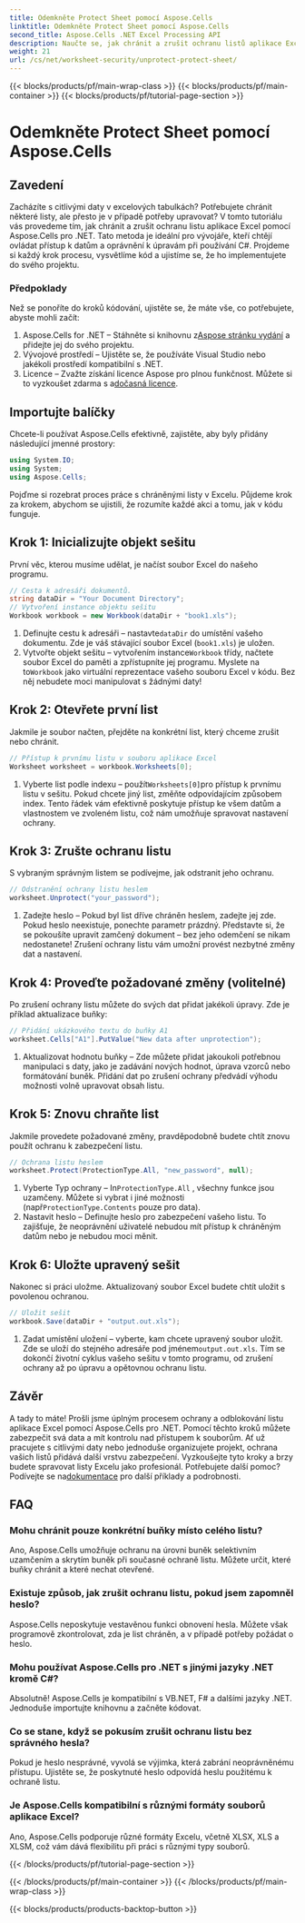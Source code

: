```yaml
---
title: Odemkněte Protect Sheet pomocí Aspose.Cells
linktitle: Odemkněte Protect Sheet pomocí Aspose.Cells
second_title: Aspose.Cells .NET Excel Processing API
description: Naučte se, jak chránit a zrušit ochranu listů aplikace Excel v .NET pomocí Aspose.Cells. Postupujte podle tohoto podrobného průvodce pro zabezpečení pracovních listů.
weight: 21
url: /cs/net/worksheet-security/unprotect-protect-sheet/
---
```


{{< blocks/products/pf/main-wrap-class >}}
{{< blocks/products/pf/main-container >}}
{{< blocks/products/pf/tutorial-page-section >}}

# Odemkněte Protect Sheet pomocí Aspose.Cells

## Zavedení
Zacházíte s citlivými daty v excelových tabulkách? Potřebujete chránit některé listy, ale přesto je v případě potřeby upravovat? V tomto tutoriálu vás provedeme tím, jak chránit a zrušit ochranu listu aplikace Excel pomocí Aspose.Cells pro .NET. Tato metoda je ideální pro vývojáře, kteří chtějí ovládat přístup k datům a oprávnění k úpravám při používání C#. Projdeme si každý krok procesu, vysvětlíme kód a ujistíme se, že ho implementujete do svého projektu.
### Předpoklady
Než se ponoříte do kroků kódování, ujistěte se, že máte vše, co potřebujete, abyste mohli začít:
1.  Aspose.Cells for .NET – Stáhněte si knihovnu z[Aspose stránku vydání](https://releases.aspose.com/cells/net/) a přidejte jej do svého projektu.
2. Vývojové prostředí – Ujistěte se, že používáte Visual Studio nebo jakékoli prostředí kompatibilní s .NET.
3. Licence – Zvažte získání licence Aspose pro plnou funkčnost. Můžete si to vyzkoušet zdarma s a[dočasná licence](https://purchase.aspose.com/temporary-license/).
## Importujte balíčky
Chcete-li používat Aspose.Cells efektivně, zajistěte, aby byly přidány následující jmenné prostory:
```csharp
using System.IO;
using System;
using Aspose.Cells;
```
Pojďme si rozebrat proces práce s chráněnými listy v Excelu. Půjdeme krok za krokem, abychom se ujistili, že rozumíte každé akci a tomu, jak v kódu funguje.
## Krok 1: Inicializujte objekt sešitu
První věc, kterou musíme udělat, je načíst soubor Excel do našeho programu.
```csharp
// Cesta k adresáři dokumentů.
string dataDir = "Your Document Directory";
// Vytvoření instance objektu sešitu
Workbook workbook = new Workbook(dataDir + "book1.xls");
```
1.  Definujte cestu k adresáři – nastavte`dataDir` do umístění vašeho dokumentu. Zde je váš stávající soubor Excel (`book1.xls`) je uložen.
2.  Vytvořte objekt sešitu – vytvořením instance`Workbook` třídy, načtete soubor Excel do paměti a zpřístupníte jej programu.
 Myslete na to`Workbook` jako virtuální reprezentace vašeho souboru Excel v kódu. Bez něj nebudete moci manipulovat s žádnými daty!
## Krok 2: Otevřete první list
Jakmile je soubor načten, přejděte na konkrétní list, který chceme zrušit nebo chránit.
```csharp
// Přístup k prvnímu listu v souboru aplikace Excel
Worksheet worksheet = workbook.Worksheets[0];
```
1.  Vyberte list podle indexu – použít`Worksheets[0]`pro přístup k prvnímu listu v sešitu. Pokud chcete jiný list, změňte odpovídajícím způsobem index.
Tento řádek vám efektivně poskytuje přístup ke všem datům a vlastnostem ve zvoleném listu, což nám umožňuje spravovat nastavení ochrany.
## Krok 3: Zrušte ochranu listu
S vybraným správným listem se podívejme, jak odstranit jeho ochranu.
```csharp
// Odstranění ochrany listu heslem
worksheet.Unprotect("your_password");
```
1. Zadejte heslo – Pokud byl list dříve chráněn heslem, zadejte jej zde. Pokud heslo neexistuje, ponechte parametr prázdný.
Představte si, že se pokoušíte upravit zamčený dokument – bez jeho odemčení se nikam nedostanete! Zrušení ochrany listu vám umožní provést nezbytné změny dat a nastavení.
## Krok 4: Proveďte požadované změny (volitelné)
Po zrušení ochrany listu můžete do svých dat přidat jakékoli úpravy. Zde je příklad aktualizace buňky:
```csharp
// Přidání ukázkového textu do buňky A1
worksheet.Cells["A1"].PutValue("New data after unprotection");
```
1. Aktualizovat hodnotu buňky – Zde můžete přidat jakoukoli potřebnou manipulaci s daty, jako je zadávání nových hodnot, úprava vzorců nebo formátování buněk.
Přidání dat po zrušení ochrany předvádí výhodu možnosti volně upravovat obsah listu.
## Krok 5: Znovu chraňte list
Jakmile provedete požadované změny, pravděpodobně budete chtít znovu použít ochranu k zabezpečení listu.
```csharp
// Ochrana listu heslem
worksheet.Protect(ProtectionType.All, "new_password", null);
```
1.  Vyberte Typ ochrany – In`ProtectionType.All` , všechny funkce jsou uzamčeny. Můžete si vybrat i jiné možnosti (např`ProtectionType.Contents` pouze pro data).
2. Nastavit heslo – Definujte heslo pro zabezpečení vašeho listu. To zajišťuje, že neoprávnění uživatelé nebudou mít přístup k chráněným datům nebo je nebudou moci měnit.
## Krok 6: Uložte upravený sešit
Nakonec si práci uložme. Aktualizovaný soubor Excel budete chtít uložit s povolenou ochranou.
```csharp
// Uložit sešit
workbook.Save(dataDir + "output.out.xls");
```
1.  Zadat umístění uložení – vyberte, kam chcete upravený soubor uložit. Zde se uloží do stejného adresáře pod jménem`output.out.xls`.
Tím se dokončí životní cyklus vašeho sešitu v tomto programu, od zrušení ochrany až po úpravu a opětovnou ochranu listu.

## Závěr
A tady to máte! Prošli jsme úplným procesem ochrany a odblokování listu aplikace Excel pomocí Aspose.Cells pro .NET. Pomocí těchto kroků můžete zabezpečit svá data a mít kontrolu nad přístupem k souborům. 
 Ať už pracujete s citlivými daty nebo jednoduše organizujete projekt, ochrana vašich listů přidává další vrstvu zabezpečení. Vyzkoušejte tyto kroky a brzy budete spravovat listy Excelu jako profesionál. Potřebujete další pomoc? Podívejte se na[dokumentace](https://reference.aspose.com/cells/net/) pro další příklady a podrobnosti.
## FAQ
### Mohu chránit pouze konkrétní buňky místo celého listu?  
Ano, Aspose.Cells umožňuje ochranu na úrovni buněk selektivním uzamčením a skrytím buněk při současné ochraně listu. Můžete určit, které buňky chránit a které nechat otevřené.
### Existuje způsob, jak zrušit ochranu listu, pokud jsem zapomněl heslo?  
Aspose.Cells neposkytuje vestavěnou funkci obnovení hesla. Můžete však programově zkontrolovat, zda je list chráněn, a v případě potřeby požádat o heslo.
### Mohu používat Aspose.Cells pro .NET s jinými jazyky .NET kromě C#?  
Absolutně! Aspose.Cells je kompatibilní s VB.NET, F# a dalšími jazyky .NET. Jednoduše importujte knihovnu a začněte kódovat.
### Co se stane, když se pokusím zrušit ochranu listu bez správného hesla?  
Pokud je heslo nesprávné, vyvolá se výjimka, která zabrání neoprávněnému přístupu. Ujistěte se, že poskytnuté heslo odpovídá heslu použitému k ochraně listu.
### Je Aspose.Cells kompatibilní s různými formáty souborů aplikace Excel?  
Ano, Aspose.Cells podporuje různé formáty Excelu, včetně XLSX, XLS a XLSM, což vám dává flexibilitu při práci s různými typy souborů.

{{< /blocks/products/pf/tutorial-page-section >}}

{{< /blocks/products/pf/main-container >}}
{{< /blocks/products/pf/main-wrap-class >}}

{{< blocks/products/products-backtop-button >}}
